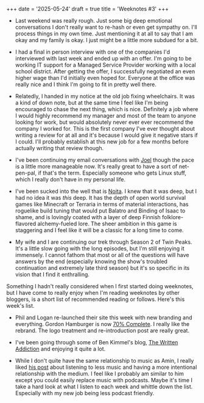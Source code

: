 +++
date = '2025-05-24'
draft = true
title = 'Weeknotes #3'
+++

* Last weekend was really rough. Just some big deep emotional conversations I don't really want to re-hash or even get sympathy on. I'll process things in my own time. Just mentioning it at all to say that I am okay and my family is okay. I just might be a little more subdued for a bit.

* I had a final in person interview with one of the companies I'd interviewed with last week and ended up with an offer. I'm going to be working IT support for a Managed Service Provider working with a local school district. After getting the offer, I successfully negotiated an even higher wage than I'd initially even hoped for. Everyone at the office was really nice and I think I'm going to fit in pretty well there.

* Relatedly, I handed in my notice at the old job fixing wheelchairs. It was a kind of down note, but at the same time I feel like I'm being encouraged to chase the next thing, which is nice. Definitely a job where I would highly recommend my manager and most of the team to anyone looking for work, but would absolutely never ever ever recommend the company I worked for. This is the first company I've ever thought about writing a review for at all and it's because I would give it negative stars if I could. I'll probably establish at this new job for a few months before actually writing that review though.

* I've been continuing my email conversations with [Joel](https://joelchrono.xyz) though the pace is a little more manageable now. It's really great to have a sort of net-pen-pal, if that's the term. Especially someone who gets Linux stuff, which I really don't have in my personal life.

* I've been sucked into the well that is [Noita](https://store.steampowered.com/app/881100/Noita/). I knew that it was deep, but I had no idea it was *this* deep. It has the depth of open world survival games like Minecraft or Terraria in terms of material interactions, has roguelike build tuning that would put Balatro and Binding of Isaac to shame, and is lovingly coated with a layer of deep Finnish folklore-flavored alchemy-fueled lore. The sheer ambition in this game is staggering and I feel like it will be a classic for a long time to come.

* My wife and I are continuing our trek through Season 2 of Twin Peaks. It's a little slow going with the long episodes, but I'm still enjoying it immensely. I cannot fathom that most or all of the questions will have answers by the end (especially knowing the show's troubled continuation and extremely late third season) but it's so specific in its vision that I find it enthralling.

Something I hadn't really considered when I first started doing weeknotes, but I have come to really enjoy when I'm reading weeknotes by other bloggers, is a short list of recommended reading or follows. Here's this week's list.

* Phil and Logan re-launched their site this week with new branding and everything. Gordon Hamburger is now [70% Complete](https://www.70percentcomplete.com/welcome-to-70-complete/). I really like the rebrand. The logo treatment and re-introduction post are really great.

* I've been going through some of Ben Kimmel's blog, [The Written Addiction](https://thewrittenaddiction.com) and enjoying it quite a lot.

* While I don't quite have the same relationship to music as Amin, I really liked [his post](https://benjaminhollon.com/musings/listening-to-less-music/) about listening to less music and having a more intentional relationship with the medium. I feel like I probably am similar to him except you could easily replace music with podcasts. Maybe it's time I take a hard look at what I listen to each week and whittle down the list. Especially with my new job being less podcast friendly.
